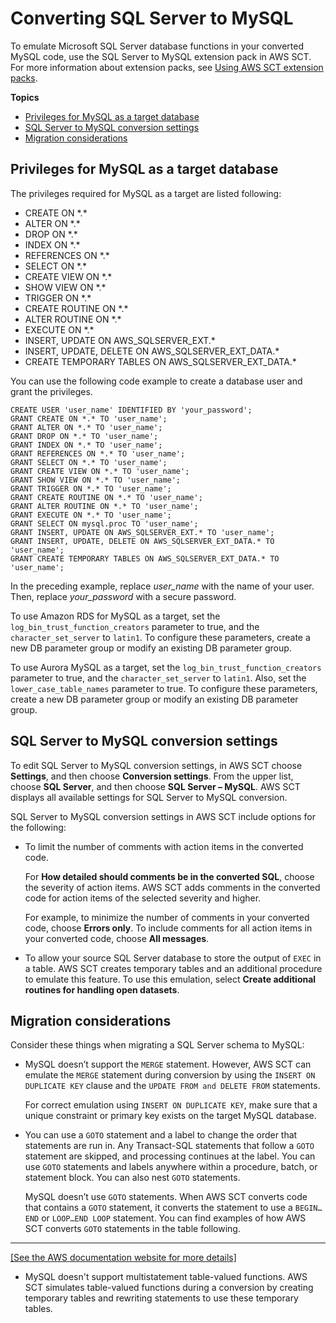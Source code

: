 # Converting SQL Server to MySQL<a name="CHAP_Source.SQLServer.ToMySQL"></a>

To emulate Microsoft SQL Server database functions in your converted MySQL code, use the SQL Server to MySQL extension pack in AWS SCT\. For more information about extension packs, see [Using AWS SCT extension packs](CHAP_ExtensionPack.md)\. 

**Topics**
+ [Privileges for MySQL as a target database](#CHAP_Source.SQLServer.ToMySQL.ConfigureTarget)
+ [SQL Server to MySQL conversion settings](#CHAP_Source.SQLServer.ToMySQL.ConversionSettings)
+ [Migration considerations](#CHAP_Source.SQLServer.ToMySQL.MigrationConsiderations)

## Privileges for MySQL as a target database<a name="CHAP_Source.SQLServer.ToMySQL.ConfigureTarget"></a>

The privileges required for MySQL as a target are listed following:
+ CREATE ON \*\.\*
+ ALTER ON \*\.\*
+ DROP ON \*\.\*
+ INDEX ON \*\.\*
+ REFERENCES ON \*\.\*
+ SELECT ON \*\.\*
+ CREATE VIEW ON \*\.\*
+ SHOW VIEW ON \*\.\*
+ TRIGGER ON \*\.\*
+ CREATE ROUTINE ON \*\.\*
+ ALTER ROUTINE ON \*\.\*
+ EXECUTE ON \*\.\*
+ INSERT, UPDATE ON AWS\_SQLSERVER\_EXT\.\*
+ INSERT, UPDATE, DELETE ON AWS\_SQLSERVER\_EXT\_DATA\.\*
+ CREATE TEMPORARY TABLES ON AWS\_SQLSERVER\_EXT\_DATA\.\*

You can use the following code example to create a database user and grant the privileges\.

```
CREATE USER 'user_name' IDENTIFIED BY 'your_password';
GRANT CREATE ON *.* TO 'user_name';
GRANT ALTER ON *.* TO 'user_name';
GRANT DROP ON *.* TO 'user_name';
GRANT INDEX ON *.* TO 'user_name';
GRANT REFERENCES ON *.* TO 'user_name';
GRANT SELECT ON *.* TO 'user_name';
GRANT CREATE VIEW ON *.* TO 'user_name';
GRANT SHOW VIEW ON *.* TO 'user_name';
GRANT TRIGGER ON *.* TO 'user_name';
GRANT CREATE ROUTINE ON *.* TO 'user_name';
GRANT ALTER ROUTINE ON *.* TO 'user_name';
GRANT EXECUTE ON *.* TO 'user_name';
GRANT SELECT ON mysql.proc TO 'user_name';
GRANT INSERT, UPDATE ON AWS_SQLSERVER_EXT.* TO 'user_name';
GRANT INSERT, UPDATE, DELETE ON AWS_SQLSERVER_EXT_DATA.* TO 'user_name';
GRANT CREATE TEMPORARY TABLES ON AWS_SQLSERVER_EXT_DATA.* TO 'user_name';
```

In the preceding example, replace *user\_name* with the name of your user\. Then, replace *your\_password* with a secure password\.

To use Amazon RDS for MySQL as a target, set the `log_bin_trust_function_creators` parameter to true, and the `character_set_server` to `latin1`\. To configure these parameters, create a new DB parameter group or modify an existing DB parameter group\.

To use Aurora MySQL as a target, set the `log_bin_trust_function_creators` parameter to true, and the `character_set_server` to `latin1`\. Also, set the `lower_case_table_names` parameter to true\. To configure these parameters, create a new DB parameter group or modify an existing DB parameter group\.

## SQL Server to MySQL conversion settings<a name="CHAP_Source.SQLServer.ToMySQL.ConversionSettings"></a>

To edit SQL Server to MySQL conversion settings, in AWS SCT choose **Settings**, and then choose **Conversion settings**\. From the upper list, choose **SQL Server**, and then choose **SQL Server – MySQL**\. AWS SCT displays all available settings for SQL Server to MySQL conversion\.

SQL Server to MySQL conversion settings in AWS SCT include options for the following:
+ To limit the number of comments with action items in the converted code\.

  For **How detailed should comments be in the converted SQL**, choose the severity of action items\. AWS SCT adds comments in the converted code for action items of the selected severity and higher\.

  For example, to minimize the number of comments in your converted code, choose **Errors only**\. To include comments for all action items in your converted code, choose **All messages**\.
+ To allow your source SQL Server database to store the output of `EXEC` in a table\. AWS SCT creates temporary tables and an additional procedure to emulate this feature\. To use this emulation, select **Create additional routines for handling open datasets**\.

## Migration considerations<a name="CHAP_Source.SQLServer.ToMySQL.MigrationConsiderations"></a>

Consider these things when migrating a SQL Server schema to MySQL:
+ MySQL doesn’t support the `MERGE` statement\. However, AWS SCT can emulate the `MERGE` statement during conversion by using the `INSERT ON DUPLICATE KEY` clause and the `UPDATE FROM and DELETE FROM` statements\.

  For correct emulation using `INSERT ON DUPLICATE KEY`, make sure that a unique constraint or primary key exists on the target MySQL database\.
+ You can use a `GOTO` statement and a label to change the order that statements are run in\. Any Transact\-SQL statements that follow a `GOTO` statement are skipped, and processing continues at the label\. You can use `GOTO` statements and labels anywhere within a procedure, batch, or statement block\. You can also nest `GOTO` statements\.

  MySQL doesn’t use `GOTO` statements\. When AWS SCT converts code that contains a `GOTO` statement, it converts the statement to use a `BEGIN…END` or `LOOP…END LOOP` statement\. You can find examples of how AWS SCT converts `GOTO` statements in the table following\.  
****    
[\[See the AWS documentation website for more details\]](http://docs.aws.amazon.com/SchemaConversionTool/latest/userguide/CHAP_Source.SQLServer.ToMySQL.html)
+ MySQL doesn't support multistatement table\-valued functions\. AWS SCT simulates table\-valued functions during a conversion by creating temporary tables and rewriting statements to use these temporary tables\.